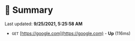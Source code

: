 # 📖 Summary
Last updated: **9/25/2021, 5:25:58 AM**

- `GET` [https://google.com](https://google.com) - **Up** (116ms)
